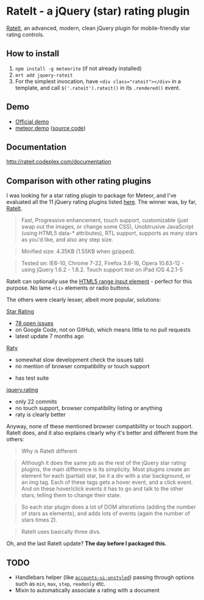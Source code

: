 # RateIt - a jQuery (star) rating plugin

[RateIt](http://rateit.codeplex.com/), an advanced, modern, clean jQuery plugin for mobile-friendly star rating controls.

## How to install 
1. `npm install -g meteorite` (if not already installed)
2. `mrt add jquery-rateit`
3. For the simplest invocation, have `<div class="rateit"></div>` in a template, and call `$('.rateit').rateit()` in its `.rendered()` event.

## Demo

* [Official demo](http://www.radioactivethinking.com/rateit/example/example.htm)
* [meteor demo](http://jquery-rateit.meteor.com) ([source code](https://github.com/dandv/meteor-jquery-rateit-demo))

## Documentation

http://rateit.codeplex.com/documentation

## Comparison with other rating plugins

I was looking for a star rating plugin to package for Meteor, and I've evaluated all the 11 jQuery rating plugins listed [here](http://www.enfew.com/5-best-jquery-star-rating-plugins-tutorials/). The winner was, by far, [RateIt](http://rateit.codeplex.com/).

> Fast, Progressive enhancement, touch support, customizable (just swap out the images, or change some CSS), Unobtrusive JavaScript (using HTML5 data-* attributes), RTL support, supports as many stars as you'd like, and also any step size.

> Minified size: 4.35KB (1.55KB when gzipped).

> Tested on: IE6-10, Chrome 7-22, Firefox 3.6-16, Opera 10.63-12  - using jQuery 1.6.2 - 1.8.2. Touch support test on iPad iOS 4.2.1-5

RateIt can optionally use the [HTML5 range input element](http://www.html5tutorial.info/html5-range.php) - perfect for this purpose. No lame `<li>` elements or radio buttons.

The others were clearly lesser, albeit more popular, solutions:

[Star Rating](http://www.fyneworks.com/jquery/star-rating/)

- [78 open issues](http://code.google.com/p/jquery-star-rating-plugin/issues/list)
- on Google Code, not on GitHub, which means little to no pull requests
- latest update 7 months ago

[Raty](https://github.com/wbotelhos/raty)

- somewhat slow development check the issues tab)
- no mention of browser compatibility or touch support
+ has test suite

[jquery.rating](https://github.com/ripter/jquery.rating)

- only 22 commits
- no touch support, browser compatibility listing or anything
- raty is clearly better

Anyway, none of these mentioned browser compatibility or touch support. RateIt does, and it also explains clearly why it's better and different from the others:

> Why is RateIt different

> Although it does the same job as the rest of the jQuery star rating plugins, the main difference is its simplicity.
Most plugins create an element for each (partial) star, be it a div with a star background, or an img tag. 
Each of these tags gets a hover event, and a click event. And on these hover/click events it has to go and talk to the other stars, telling them to change their state.

> So each star plugin does a lot of DOM alterations (adding the number of stars as elements), and adds lots of events (again the number of stars times 2). 

> RateIt uses basically three divs.

Oh, and the last RateIt update? **The day before I packaged this.**

## TODO

* Handlebars helper (like [`accounts-ui-unstyled`](https://github.com/meteor/meteor/tree/master/packages/accounts-ui-unstyled)) passing through options such as `min`, `max`, `step`, `readonly` etc.
* Mixin to automatically associate a rating with a document
